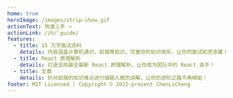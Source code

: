 ```yaml
---
home: true
heroImage: /images/strip-show.gif
actionText: 快速上手 →
actionLink: /zh/`guide/
features:
  - title: 15 万字面试资料
    details: 内容涵盖计算机通识，前端等知识。完善你的知识体系，让你的面试如虎添翼！
  - title: React 原理解析
    details: 打造全网最全最新 React 原理解析，让你成为团队中的 React 高手！
  - title: 文章
    details: 针对前端的知识难点进行细致入微的讲解，让你的进阶之路不再崎岖！
footer: MIT Licensed | Copyright © 2022-present ChenLiCheng
---
```

